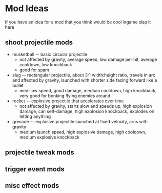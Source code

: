 # Mod Ideas

if you have an idea for a mod that you think would be cool ingame slap it here

## shoot projectile mods

- musketball -- basic circular projectile
    - not affected by gravity, average speed, low damage per hit, average cooldown, low knockback
    - good for spam
- slug -- rectangular projectile, about 3:1 width:height ratio, travels in arc and affected by gravity, launched with shorter side facing forward like a bullet
    - med-low speed, good damage, medium cooldown, high knockback, very good for bonking flying enemies around
- rocket -- explosive projectile that accelerates over time
    - not affected by gravity, starts slow and speeds up, high explosion damage, can self-damage, high explosion knockback, explodes on hitting anything
- grenade -- explosive projectile launched at fixed velocity, arcs with gravity
    - medium launch speed, high explosive damage, high cooldown, medium explosive knockback

## projectile tweak mods


## trigger event mods


## misc effect mods
